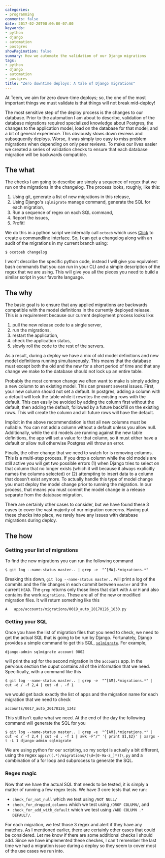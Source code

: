 ```yaml
---
categories:
- programming
comments: false
date: 2017-02-20T00:00:00-07:00
keywords:
- python
- django
- automation
- postgres
showPagination: false
summary: How we automate the validation of our Django migrations
tags:
- python
- django
- automation
- postgres
title: "Zero downtime deploys: A tale of Django migrations" 
---
```


At Teem, we aim for zero down-time deploys; so, the one of the most 
important things we must validate is that things will not break mid-deploy!

The most sensitive step of the deploy process is the changes to our database.
Prior to the automation I am about to describe, validation of the database
migrations required specialized knowledge about Postgres, the changes to the
application model, load on the database for that model, and a bit of general
experience. This obviously slows down reviews and subsequently deploys. Worse,
it was simply too easy to miss problem migrations when depending on only peer
reviews. To make our lives easier we created a series of validation checks to
ensure that each database migration will be backwards compatible. 

<!--more-->
## The what
The checks I am going to describe are simply a sequence of regex
that we run on the migrations in the changelog. The process looks, roughly,
like this:

1. Using git, generate a list of new migrations in this release,
1. Using Django's `sqlmigrate` manage command, generate the SQL for each
   migration,
1. Run a sequence of regex on each SQL command,
1. Report the issues,
1. Profit!

We do this in a python script we internally call `octoeb` which uses
[Click](http://click.pocoo.org/5/) to create a commandline
interface.  So, I can get a changelog along with an audit of the migrations
in my current branch using:

```
$ ocotoeb changelog
```
I won't describe the specific python code, instead I will give you equivalent bash commands
that you can run in your CLI and a simple description of the regex that we
are using. This will give you all the pieces you need to build a similar script
in your favorite language.

## The why
The basic goal is to ensure that any applied migrations are backwards
compatible with the model definitions in the currently deployed release. This
is a requirement because our current deployment process looks like:

1. pull the new release code to a single server,
1. run the migrations,
1. restart the application,
1. check the application status,
1. slowly roll the code to the rest of the servers.

As a result, during a deploy we have a mix of old model definitions and new
model definitions running simultaneously.  This means that the database must
except both the old and the new for a short period of time and that any change we make
to the database should not lock up an entire table.

Probably the most common change we often want to make is simply adding a new
column to an existing model.  This can present several issues.  First, your new 
column should not set a default.  In postgres, adding a column with a default will
lock the table while it rewrites the existing rows with the default.  This can
easily be avoided by adding the column first without the default, then adding
the default, followed by a future backfill on the existing rows.  This will
create the column and all future rows will have the default.

Implicit in the above recommendation is that all new columns must be nullable.
You can not add a column without a default unless you allow null. Additionally,
while the old models are running against the new table definitions, the app
will set a value for that column, so it must either have a default or allow
null otherwise Postgres will throw an error.

Finally, the other change that we need to watch for is removing columns. This
is a multi-step process. If you drop a column while the old models are still
active you will get two possible errors (1) when Django tries to select on
that column that no longer exists (which it will because it always explicitly 
names the columns selected) or (2) attempting to insert data to a column that 
doesn't exist anymore. To actually handle this type of model change you must 
deploy the model change prior to running the migration.  In our process, that 
means you must commit the model change in a release separate from the database 
migration.

There are certainly other cases to consider, but we have found these 3 cases to
cover the vast majority of our migration concerns. Having put these checks into
place, we rarely have any issues with database migrations during deploy.

## The how 
### Getting your list of migrations
To find the new migrations you can run the following command

```
$ git log --name-status master.. | grep -e  "^[MA].*migrations.*"
```

Breaking this down, `git log --name-status master..` will print a log of the
commits and the file changes in each commit between `master` and the current
`HEAD`.  The `grep` returns only those lines that start with `A` or `M` and
also contains the work `migrations`.  These are all of the new or modified
migration files.  It will return something like this

```
A	apps/accounts/migrations/0019_auto_20170126_1830.py
```


### Getting your SQL
Once you have the list of migration files that you need to check, we need to
get the actual SQL that is going to be run by Django.  Fortunately, Django
provides a simple command to get this SQL,
[`sqlmigrate`](https://docs.djangoproject.com/en/1.10/ref/django-admin/#sqlmigrate).
For example,

```
django-admin sqlmigrate account 0002
```

will print the sql for the second migration in the `accounts` app. In the
pervious section the ouput contains all of the information that we need.
Specifically, with a command like this

```
$ git log --name-status master.. | grep -e  "^[AM].*migrations.*" | cut -d / -f 2,4 | cut -d . -f 1
```

we would get back exactly the list of apps and the migration name for each
migration that we need to check

```
accounts/0017_auto_20170126_1342
```

This still isn't quite what we need.  At the end of the day the following
command will generate the SQL for you

```
$ git log --name-status master.. | grep -e  "^[AM].*migrations.*" | cut -d / -f 2,4 | cut -d . -f 1 | awk -F"/" '{ print $1,$2}' | xargs -t -L 1 django-admin sqlmigrate
```

We are using python for our scripting, so my script is actually a bit
different, using the regex `apps/((.*)/migrations/(\d+[0-9a-z_]*))\.py` and a
combination of a for loop and subprocess to generate the SQL.

### Regex magic
Now that we have the actual SQL that needs to be tested, it is simply a matter
of running a few regex tests. We have 3 core tests that we run:

- `check_for_not_null` which we test using `/NOT NULL/`
- `check_for_dropped_columns` which we test using `/DROP COLUMN/`,
  and
- `check_for_add_with_default` which we test using `/ADD COLUMN .* DEFAULT/`.

For each migration, we test those 3 regex and alert if they have any matches.
As I mentioned earlier, there are certainly other cases that could be
considered. Let me know if there are some additional checks I should add.
Since we have implemented these checkes, I can't remember the last time we had
a migration issue during a deploy so they seem to cover most of the use cases
we run into. 

